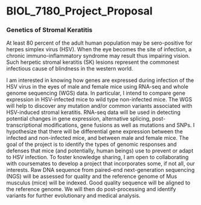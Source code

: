 # BIOL_7180_Project_Proposal
### Genetics of Stromal Keratitis
At least 80 percent of the adult human population may be sero-positive for herpes simplex virus (HSV). When the eye becomes the site of infection, a chronic immuno-inflammatory syndrome may result thus impairing vision. Such herpetic stromal keratitis (SK) lesions represent the commonest infectious cause of blindness in the western world. 

I am interested in knowing how genes are expressed during infection of the HSV virus in the eyes of male and female mice using RNA-seq and whole genome sequencing (WGS) data. In particular, I intend to compare gene expression in HSV-infected mice to wild type non-infected mice. The WGS will help to discover any mutation and/or common variants associated with HSV-induced stromal keratitis. RNA-seq data will be used in detecting potential changes in gene expression, alternative splicing, post-transcriptional modifications, gene fusions as well as mutations and SNPs. I hypothesize that there will be differential gene expression between the infected and non-infected mice, and between male and female mice. The goal of the project is to identify the types of genomic responses and defenses that mice (and potentially, human beings) use to prevent or adapt to HSV infection. To foster knowledge sharing, I am open to collaborating with coursemates to develop a project that incorporates some, if not all, our interests. Raw DNA sequence from paired-end next-generation sequencing (NGS) will be assessed for quality and the reference genome of Mus musculus (mice) will be indexed. Good quality sequence will be aligned to the reference genome. We will then do post-processing and identify variants for further evolutionary and medical analysis.









